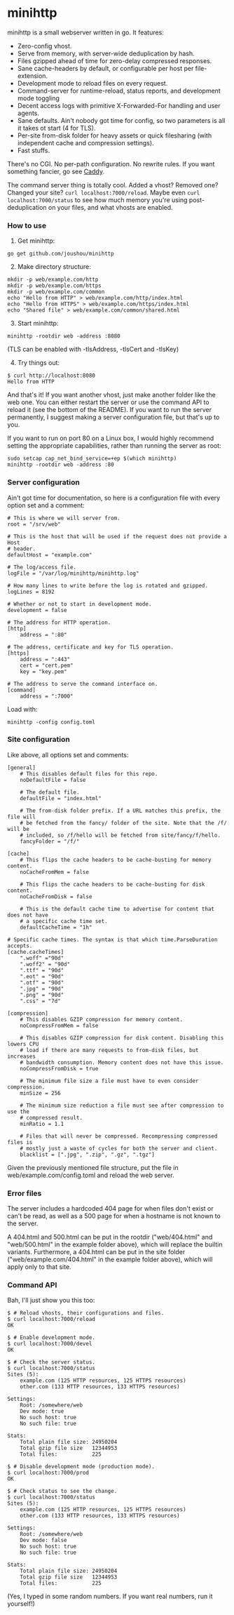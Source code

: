 # minihttp

minihttp is a small webserver written in go. It features:

* Zero-config vhost.
* Serve from memory, with server-wide deduplication by hash.
* Files gzipped ahead of time for zero-delay compressed responses.
* Sane cache-headers by default, or configurable per host per file-extension.
* Development mode to reload files on every request.
* Command-server for runtime-reload, status reports, and development mode toggling
* Decent access logs with primitive X-Forwarded-For handling and user agents.
* Sane defaults. Ain't nobody got time for config, so two parameters is all it takes ot start (4 for TLS).
* Per-site from-disk folder for heavy assets or quick filesharing (with independent cache and compression settings).
* Fast stuffs.

There's no CGI. No per-path configuration. No rewrite rules. If you want something fancier, go see [Caddy](https://caddyserver.com).

The command server thing is totally cool. Added a vhost? Removed one? Changed your site? `curl localhost:7000/reload`. Maybe even `curl localhost:7000/status` to see how much memory you're using post-deduplication on your files, and what vhosts are enabled.

### How to use

1. Get minihttp:
```text
go get github.com/joushou/minihttp
```

2. Make directory structure:
```text
mkdir -p web/example.com/http
mkdir -p web/example.com/https
mkdir -p web/example.com/common
echo "Hello from HTTP" > web/example.com/http/index.html
echo "Hello from HTTPS" > web/example.com/https/index.html
echo "Shared file" > web/example.com/common/shared.html
```

3. Start minihttp:
```text
minihttp -rootdir web -address :8080
```

(TLS can be enabled with -tlsAddress, -tlsCert and -tlsKey)

4. Try things out:
```text
$ curl http://localhost:8080
Hello from HTTP
```

And that's it! If you want another vhost, just make another folder like the web one. You can either restart the server or use the command API to reload it (see the bottom of the README). If you want to run the server permanently, I suggest making a server configuration file, but that's up to you.

If you want to run on port 80 on a Linux box, I would highly recommend setting the appropriate capabilities, rather than running the server as root:
```text
sudo setcap cap_net_bind_service=+ep $(which minihttp)
minihttp -rootdir web -address :80
```

### Server configuration

Ain't got time for documentation, so here is a configuration file with every option set and a comment:

```text
# This is where we will server from.
root = "/srv/web"

# This is the host that will be used if the request does not provide a Host
# header.
defaultHost = "example.com"

# The log/access file.
logFile = "/var/log/minihttp/minihttp.log"

# How many lines to write before the log is rotated and gzipped.
logLines = 8192

# Whether or not to start in development mode.
development = false

# The address for HTTP operation.
[http]
    address = ":80"

# The address, certificate and key for TLS operation.
[https]
    address = ":443"
    cert = "cert.pem"
    key = "key.pem"

# The address to serve the command interface on.
[command]
    address = ":7000"
```

Load with:
```text
minihttp -config config.toml
```

### Site configuration

Like above, all options set and comments:

```text
[general]
    # This disables default files for this repo.
    noDefaultFile = false

    # The default file.
    defaultFile = "index.html"

    # The from-disk folder prefix. If a URL matches this prefix, the file will
    # be fetched from the fancy/ folder of the site. Note that the /f/ will be
    # included, so /f/hello will be fetched from site/fancy/f/hello.
    fancyFolder = "/f/"

[cache]
    # This flips the cache headers to be cache-busting for memory content.
    noCacheFromMem = false

    # This flips the cache headers to be cache-busting for disk content.
    noCacheFromDisk = false

    # This is the default cache time to advertise for content that does not have
    # a specific cache time set.
    defaultCacheTime = "1h"

# Specific cache times. The syntax is that which time.ParseDuration accepts.
[cache.cacheTimes]
    ".woff" ="90d"
    ".woff2" = "90d"
    ".ttf" = "90d"
    ".eot" = "90d"
    ".otf" = "90d"
    ".jpg" = "90d"
    ".png" = "90d"
    ".css" = "7d"

[compression]
    # This disables GZIP compression for memory content.
    noCompressFromMem = false

    # This disables GZIP compression for disk content. Disabling this lowers CPU
    # load if there are many requests to from-disk files, but increases
    # bandwidth consumption. Memory content does not have this issue.
    noCompressFromDisk = true

    # The minimum file size a file must have to even consider compression.
    minSize = 256

    # The minimum size reduction a file must see after compression to use the
    # compressed result.
    minRatio = 1.1

    # Files that will never be compressed. Recompressing compressed files is
    # mostly just a waste of cycles for both the server and client.
    blacklist = [".jpg", ".zip", ".gz", ".tgz"]
```

Given the previously mentioned file structure, put the file in web/example.com/config.toml and reload the web server.

### Error files

The server includes a hardcoded 404 page for when files don't exist or can't be read, as well as a 500 page for when a hostname is not known to the server.

A 404.html and 500.html can be put in the rootdir ("web/404.html" and "web/500.html" in the example folder above), which will replace the builtin variants. Furthermore, a 404.html can be put in the site folder ("web/example.com/404.html" in the example folder above), which will apply only to that site.

### Command API

Bah, I'll just show you this too:

```text
$ # Reload vhosts, their configurations and files.
$ curl localhost:7000/reload
OK

$ # Enable development mode.
$ curl localhost:7000/devel
OK

$ # Check the server status.
$ curl localhost:7000/status
Sites (5):
	example.com (125 HTTP resources, 125 HTTPS resources)
	other.com (133 HTTP resources, 133 HTTPS resources)

Settings:
	Root: /somewhere/web
	Dev mode: true
	No such host: true
	No such file: true

Stats:
	Total plain file size: 24950204
	Total gzip file size   12344953
	Total files:           225

$ # Disable development mode (production mode).
$ curl localhost:7000/prod
OK

$ # Check status to see the change.
$ curl localhost:7000/status
Sites (5):
	example.com (125 HTTP resources, 125 HTTPS resources)
	other.com (133 HTTP resources, 133 HTTPS resources)

Settings:
	Root: /somewhere/web
	Dev mode: false
	No such host: true
	No such file: true

Stats:
	Total plain file size: 24950204
	Total gzip file size   12344953
	Total files:           225
```

(Yes, I typed in some random numbers. If you want real numbers, run it yourself!)

